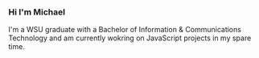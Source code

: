 ### Hi I'm Michael

I'm a WSU graduate with a Bachelor of Information & Communications Technology and am currently wokring on JavaScript projects in my spare time.
